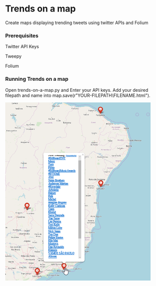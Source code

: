 # Trends on a map
Create maps displaying trending tweets using twitter APIs and Folium

### Prerequisites

Twitter API Keys

Tweepy

Folium

### Running Trends on a map
Open trends-on-a-map.py and Enter your API keys. Add your desired filepath and name into map.save(r"YOUR-FILEPATH\FILENAME.html").

![](demo-images/trends-on-a-map-demo.png)

